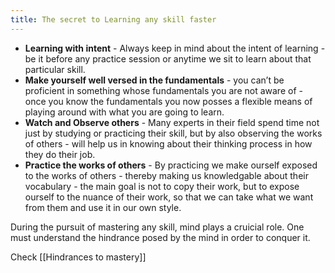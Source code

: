 ```yaml
---
title: The secret to Learning any skill faster
---
```


- **Learning with intent** - Always keep in mind about the intent of learning - be it before any practice session or anytime we sit to learn about that particular skill.
- **Make yourself well versed in the fundamentals** - you can’t be proficient in something whose fundamentals you are not aware of - once you know the fundamentals you now posses a flexible means of playing around with what you are going to learn.
- **Watch and Observe others** - Many experts in their field spend time not just by studying or practicing their skill, but by also observing the works of others - will help us in knowing about their thinking process in how they do their job.
- **Practice the works of others** - By practicing we make ourself exposed to the works of others - thereby making us knowledgable about their vocabulary - the main goal is not to copy their work, but to expose ourself to the nuance of their work, so that we can take what we want from them and use it in our own style.


During the pursuit of mastering any skill, mind plays a cruicial role.
One must understand the hindrance posed by the mind in order to conquer it.

Check [[Hindrances to mastery]]
